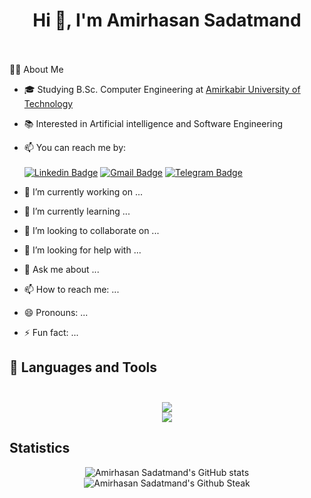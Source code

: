 <h1 align="center">
  Hi 👋, I'm Amirhasan Sadatmand<br><br>
</h1>

👨‍💻 About Me<br>

- 🎓 Studying B.Sc. Computer Engineering at [Amirkabir University of Technology](https://aut.ac.ir/)
- 📚 Interested in Artificial intelligence and Software Engineering 
- 📫 You can reach me by:<br><br>
[![Linkedin Badge](https://img.shields.io/badge/-LinkedIn-0077B5?style=for-the-badge&logo=linkedin&logoColor=white)](https://www.linkedin.com/in/amirhasan-sadatmand)
[![Gmail Badge](https://img.shields.io/badge/Gmail-D14836?style=for-the-badge&logo=gmail&logoColor=white)](mailto:amirhasance79@gmail.com)
[![Telegram Badge](https://img.shields.io/badge/Telegram-2CA5E0?style=for-the-badge&logo=telegram&logoColor=white)](https://www.t.me/amirhasance)


- 🔭 I’m currently working on ...
- 🌱 I’m currently learning ...
- 👯 I’m looking to collaborate on ...
- 🤔 I’m looking for help with ...
- 💬 Ask me about ...
- 📫 How to reach me: ...
- 😄 Pronouns: ...
- ⚡ Fun fact: ...


<h2>
  🔨 Languages and Tools<br><br>
</h2>

<p align="center">
  <a href="https://skillicons.dev">
    <img src="https://skillicons.dev/icons?i=golang,python,java,js,php,django,flask,arduino" /><br>
    <img src="https://skillicons.dev/icons?i=tensorflow,pytorch,postgres,mysql,mongodb,docker,linux,latex,git" />
  </a>
</p>

## Statistics

<p align="center">
  <img src="https://github-readme-stats.vercel.app/api?username=amirhasance&show_icons=true&theme=monokai" alt="Amirhasan Sadatmand's GitHub stats" /><br />
  <img src="https://github-readme-streak-stats.herokuapp.com/?user=amirhasance&theme=monokai" alt="Amirhasan Sadatmand's Github Steak" />
</p>
